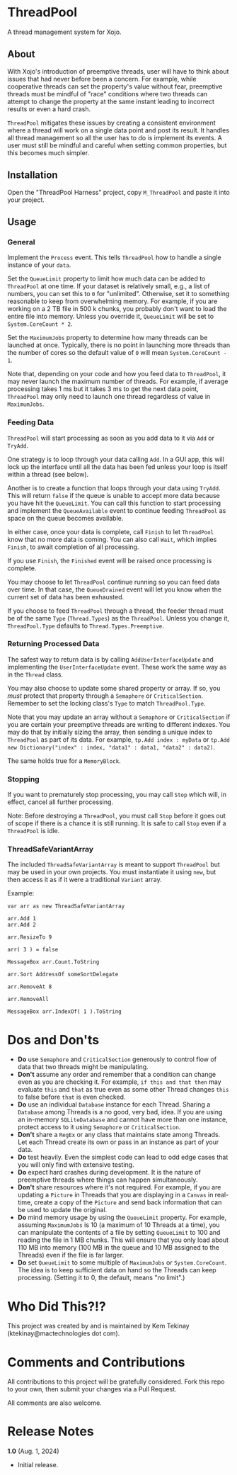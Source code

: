 # ThreadPool

A thread management system for Xojo.

## About

With Xojo's introduction of preemptive threads, user will have to think about issues that had never before been a concern. For example, while cooperative threads can set the property's value without fear, preemptive threads must be mindful of "race" conditions where two threads can attempt to change the property at the same instant leading to incorrect results or even a hard crash.

`ThreadPool` mitigates these issues by creating a consistent environment where a thread will work on a single data point and post its result. It handles all thread management so all the user has to do is implement its events. A user must still be mindful and careful when setting common properties, but this becomes much simpler.

## Installation

Open the "ThreadPool Harness" project, copy `M_ThreadPool` and paste it into your project.

## Usage

### General

Implement the `Process` event. This tells `ThreadPool` how to handle a single instance of your `data`.

Set the `QueueLimit` property to limit how much data can be added to `ThreadPool` at one time. If your dataset is relatively small, e.g., a list of numbers, you can set this to `0` for "unlimited". Otherwise, set it to something reasonable to keep from overwhelming memory. For example, if you are working on a 2 TB file in 500 k chunks, you probably don't want to load the entire file into memory. Unless you override it, `QueueLimit` will be set to `System.CoreCount * 2`.

Set the `MaximumJobs` property to determine how many threads can be launched at once. Typically, there is no point in launching more threads than the number of cores so the default value of `0` will mean `System.CoreCount - 1`.

Note that, depending on your code and how you feed data to `ThreadPool`, it may never launch the maximum number of threads. For example, if average processing takes 1 ms but it takes 3 ms to get the next data point, `ThreadPool` may only need to launch one thread regardless of value in `MaximumJobs`.

### Feeding Data

`ThreadPool` will start processing as soon as you add data to it via `Add` or `TryAdd`.

One strategy is to loop through your data calling `Add`. In a GUI app, this will lock up the interface until all the data has been fed unless your loop is itself within a thread (see below).

Another is to create a function that loops through your data using `TryAdd`. This will return `false` if the queue is unable to accept more data because you have hit the `QueueLimit`. You can call this function to start processing and implement the `QueueAvailable` event to continue feeding `ThreadPool` as space on the queue becomes available.

In either case, once your data is complete, call `Finish` to let `ThreadPool` know that no more data is coming. You can also call `Wait`, which implies `Finish`, to await completion of all processing.

If you use `Finish`, the `Finished` event will be raised once processing is complete.

You may choose to let `ThreadPool` continue running so you can feed data over time. In that case, the `QueueDrained` event will let you know when the current set of data has been exhausted.

If you choose to feed `ThreadPool` through a thread, the feeder thread must be of the same `Type` (`Thread.Types`) as the `ThreadPool`. Unless you change it, `ThreadPool.Type` defaults to `Thread.Types.Preemptive`.


### Returning Processed Data

The safest way to return data is by calling `AddUserInterfaceUpdate` and implementing the `UserInterfaceUpdate` event. These work the same way as in the `Thread` class.

You may also choose to update some shared property or array. If so, you _must_ protect that property through a `Semaphore` or `CriticalSection`. Remember to set the locking class's `Type` to match `ThreadPool.Type`.

Note that you may update an array without a `Semaphore` or `CriticalSection` if you are certain your preemptive threads are writing to different indexes. You may do that by initially sizing the array, then sending a unique index to `ThreadPool` as part of its data. For example, `tp.Add index : myData` or `tp.Add new Dictionary("index" : index, "data1" : data1, "data2" : data2)`.

The same holds true for a `MemoryBlock`.

### Stopping

If you want to prematurely stop processing, you may call `Stop` which will, in effect, cancel all further processing.

Note: Before destroying a `ThreadPool`, you must call `Stop` before it goes out of scope if there is a chance it is still running. It is safe to call `Stop` even if a `ThreadPool` is idle.

### ThreadSafeVariantArray

The included `ThreadSafeVariantArray` is meant to support `ThreadPool` but may be used in your own projects. You must instantiate it using `new`, but then access it as if it were a traditional `Variant` array.

Example:

```
var arr as new ThreadSafeVariantArray

arr.Add 1
arr.Add 2

arr.ResizeTo 9

arr( 3 ) = false

MessageBox arr.Count.ToString

arr.Sort AddressOf someSortDelegate

arr.RemoveAt 8

arr.RemoveAll

MessageBox arr.IndexOf( 1 ).ToString
```

# Dos and Don'ts

- **Do** use `Semaphore` and `CriticalSection` generously to control flow of data that two threads might be manipulating.
- **Don't** assume any order and remember that a condition can change even as you are checking it. For example, `if this and that then` may evaluate `this` and `that` as true even as some other Thread changes `this` to false before `that` is even checked.
- **Do** use an individual `Database` instance for each Thread. Sharing a `Database` among Threads is a no good, very bad, idea. If you are using an in-memory `SQLiteDatabase` and cannot have more than one instance, protect access to it using `Semaphore` or `CriticalSection`.
- **Don't** share a `RegEx` or any class that maintains state among Threads. Let each Thread create its own or pass in an instance as part of your data.
- **Do** test heavily. Even the simplest code can lead to odd edge cases that you will only find with extensive testing.
- **Do** expect hard crashes during development. It is the nature of preemptive threads where things can happen simultaneously.
- **Don't** share resources where it's not required. For example, if you are updating a `Picture` in Threads that you are displaying in a `Canvas` in real-time, create a copy of the `Picture` and send back information that can be used to update the original.
- **Do** mind memory usage by using the `QueueLimit` property. For example, assuming `MaximumJobs` is 10 (a maximum of 10 Threads at a time), you can manipulate the contents of a file by setting `QueueLimit` to 100 and reading the file in 1 MB chunks. This will ensure that you only load about 110 MB into memory (100 MB in the queue and 10 MB assigned to the Threads) even if the file is far larger.
- **Do** set `QueueLimit` to some multiple of `MaximumJobs` or `System.CoreCount`. The idea is to keep sufficient data on hand so the Threads can keep processing. (Setting it to 0, the default, means "no limit".)

# Who Did This?!?

This project was created by and is maintained by Kem Tekinay (ktekinay@mactechnologies dot com).

# Comments and Contributions

All contributions to this project will be gratefully considered. Fork this repo to your own, then submit your changes via a Pull Request.

All comments are also welcome.

# Release Notes

**1.0** (Aug. 1, 2024)

  - Initial release.
